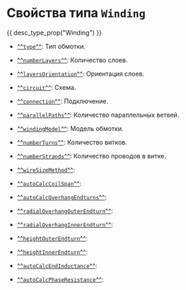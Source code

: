 # Свойства типа `Winding`
{{ desc_type_prop("Winding") }}

- [^^`type`^^](./type.md): Тип обмотки. 
- [^^`numberLayers`^^](./numberLayers.md): Количество слоев.
- [^^`layersOrientation`^^](./layersOrientation.md): Ориентация слоев. 

- [^^`circuit`^^](./circuit.md): Схема.
- [^^`connection`^^](./connection.md): Подключение.

- [^^`parallelPaths`^^](./parallelPaths.md): Количество параллельных ветвей.

- [^^`windingModel`^^](./windingModel.md): Модель обмотки.
- [^^`numberTurns`^^](./numberTurns.md): Количество витков.
- [^^`numberStrands`^^](./numberStrands.md): Количество проводов в витке.

- [^^`wireSizeMethod`^^](./wireSizeMethod.md):

- [^^`autoCalcCoilSpan`^^](./autoCalcCoilSpan.md): 

- [^^`autoCalcOverhangEndturns`^^](./autoCalcOverhandEndturns.md): 
- [^^`radialOverhangOuterEndturn`^^](./radialOverhandOuterEndturn.md): 
- [^^`radialOverhangInnerEndturn`^^](./radialOverhangInnerEndturn.md): 
- [^^`heightOuterEndturn`^^](./heightOuterEndturn.md): 
- [^^`heightInnerEndturn`^^](./heightInnerEndturn.md): 

- [^^`autoCalcEndInductance`^^](./autoCalcEndInductance.md): 
- [^^`autoCalcPhaseResistance`^^](./autoCalcPhaseResistance.md): 

